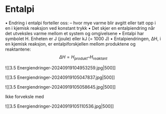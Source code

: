 

# Entalpi
• Endring i entalpi forteller oss:
–  hvor mye varme blir avgitt eller tatt opp i en i kjemisk reaksjon ved konstant trykk
• Det skjer en entalpiendring når det utveksles varme mellom et system og omgivelsene 
• Entalpi har symbolet H.   Enheten er J (joule) eller kJ (= 1000 J)
• Entalpiendringen, ∆H, i en kjemisk reaksjon, er entalpiforskjellen mellom produktene og reaktantene:
$$
\Delta H = H_{produkt} – H_{reaktant}   
$$
 
![[3.5 Energiendringer-20240919104953259.jpg|500]]

![[3.5 Energiendringer-20240919105047837.jpg|500]]

![[3.5 Energiendringer-20240919105058645.jpg|500]]

Ikke forveksle med 

![[3.5 Energiendringer-20240919105110536.jpg|500]]


